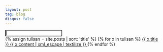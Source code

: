 ```yaml
---
layout: post
tag: blog
disqus: false
---
```


<div class="form-group"><input type="text" class="form-control input_cari" autofocus=""></div>

<div class="list-group">
	{% assign tulisan = site.posts | sort: 'title' %}
	{% for x in tulisan %}
		<a href="{% if x.link %}{{ x.link }}{% else %}{{ x.url }}{% endif %}" class="list-group-item">
			{{ x.title }}
			{{ x.content | xml_escape | textilize }}
		</a>
	{% endfor %}
</div>